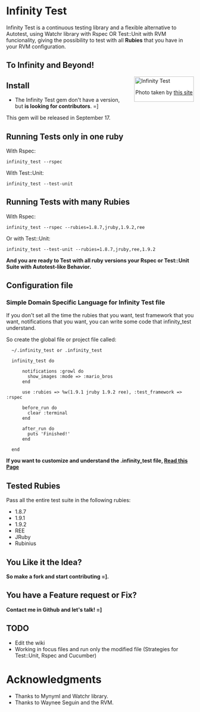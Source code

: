 # Infinity Test


Infinity Test is a continuous testing library and a flexible alternative to Autotest, 
using Watchr library with Rspec OR Test::Unit with RVM funcionality,
giving the possibility to test with all <b>Rubies</b> that you have in your RVM configuration.

## To Infinity and Beyond!

<div style="padding:2px; border:1px solid silver; float:right; margin:0 0 1em 2em; background:white">
  <img src="http://github.com/tomas-stefano/infinity_test/raw/master/to_infinity_and_beyond.png" alt="Infinity Test" />
  <p style="text-align:center"> Photo taken by <a href="http://www.mixed-metaphor.org/fan/buzz/" title="buzz-light-year"> this site </a></p>
</div>

## Install

*   The Infinity Test gem don't have a version, but <b>is looking for contributors</b>. =]

This gem will be released in September 17.

## Running Tests only in one ruby

With Rspec:

    infinity_test --rspec

With Test::Unit:

	infinity_test --test-unit

## Running Tests with many Rubies

With Rspec:

    infinity_test --rspec --rubies=1.8.7,jruby,1.9.2,ree

Or with Test::Unit:

    infinity_test --test-unit --rubies=1.8.7,jruby,ree,1.9.2

<b>And you are ready to Test with all ruby versions your Rspec or Test::Unit Suite with Autotest-like Behavior.</b>

## Configuration file

### Simple Domain Specific Language for Infinity Test file

If you don't set all the time the rubies that you want, test framework that you want, notifications that you want,
you can write some code that infinity_test understand.

So create the global file or project file called:

      ~/.infinity_test or .infinity_test

      infinity_test do
      
          notifications :growl do
		    show_images :mode => :mario_bros
          end
          
          use :rubies => %w(1.9.1 jruby 1.9.2 ree), :test_framework => :rspec
          
          before_run do
            clear :terminal
          end
          
          after_run do
            puts 'Finished!'
          end
      
      end

<b>If you want to customize and understand the .infinity_test file, <a href='http://github.com/tomas-stefano/infinity_test/wiki/Customize-Infinity-Test'>Read this Page</a> </b>

## Tested Rubies

Pass all the entire test suite in the following rubies:

* 1.8.7
* 1.9.1
* 1.9.2
* REE
* JRuby
* Rubinius

## You Like it the Idea?

<b>So make a fork and start contributing =].</b>

## You have a Feature request or Fix?

<b>Contact me in Github and let's talk! =] </b>

## TODO

* Edit the wiki
* Working in focus files and run only the modified file (Strategies for Test::Unit, Rspec and Cucumber)

# Acknowledgments

* Thanks to Mynyml and Watchr library.
* Thanks to Waynee Seguin and the RVM.
